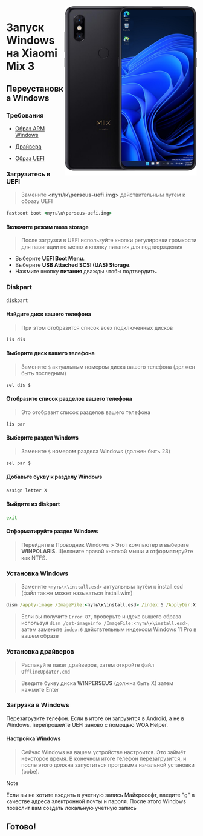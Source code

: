 <img align="right" src="https://github.com/n00b69/woa-perseus/blob/main/perseus.png" width="350" alt="Windows 11 running on perseus">

# Запуск Windows на Xiaomi Mix 3

## Переустановка Windows

### Требования
- [Образ ARM Windows](https://worproject.com/esd)
  
- [Драйвера](https://github.com/n00b69/woa-perseus/releases/tag/Drivers)
  
- [Образ UEFI](https://github.com/n00b69/woa-perseus/releases/tag/UEFI)

### Загрузитесь в UEFI
> Замените **<путь\к\perseus-uefi.img>** действительным путём к образу UEFI
```cmd
fastboot boot <путь\к\perseus-uefi.img>
```

#### Включите режим mass storage
> После загрузки в UEFI используйте кнопки регулировки громкости для навигации по меню и кнопку питания для подтверждения
- Выберите **UEFI Boot Menu**.
- Выберите **USB Attached SCSI (UAS) Storage**.
- Нажмите кнопку **питания** дважды чтобы подтвердить.

### Diskpart
```cmd
diskpart
```

#### Найдите диск вашего телефона
> При этом отобразится список всех подключенных дисков
```cmd
lis dis
```

#### Выберите диск вашего телефона
> Замените `$` актуальным номером диска вашего телефона (должен быть последним)
```cmd
sel dis $
```

#### Отобразите список разделов вашего телефона
> Это отобразит список разделов вашего телефона 
```cmd
lis par
```

#### Выберите раздел Windows 
> Замените `$` номером раздела Windows (должен быть 23)
```cmd
sel par $
```

#### Добавьте букву к разделу Windows
```cmd
assign letter X
```

#### Выйдите из diskpart
```cmd
exit
```

#### Отформатируйте раздел Windows
> Перейдите в Проводник Windows > Этот компьютер и выберите **WINPOLARIS**. Щелкните правой кнопкой мыши и отформатируйте как NTFS.

### Установка Windows
> Замените `<путь\к\install.esd>` актуальным путём к install.esd (файл также может называться install.wim)
```cmd
dism /apply-image /ImageFile:<путь\к\install.esd> /index:6 /ApplyDir:X:\
```

> Если вы получите `Error 87`, проверьте индекс вышего образа используя `dism /get-imageinfo /ImageFile:<путь\к\install.esd>`, затем замените `index:6` действтельным индексом Windows 11 Pro в вашем образе

### Установка драйверов
> Распакуйте пакет драйверов, затем откройте файл `OfflineUpdater.cmd` 

> Введите букву диска **WINPERSEUS** (должна быть X) затем нажмите Enter

### Загрузка в Windows
Перезагрузите телефон. Если в итоге он загрузится в Android, а не в Windows, перепрошейте UEFI заново с помощью WOA Helper.

#### Настройка Windows
> Сейчас Windows на вашем устройстве настроится. Это займёт некоторое время. В конечном итоге телефон перезагрузится, и после этого должна запуститься программа начальной установки (oobe).

> [!Note]
> Если вы не хотите входить в учетную запись Майкрософт, введите "g" в качестве адреса электронной почты и пароля. После этого Windows позволит вам создать локальную учетную запись

## Готово!


















